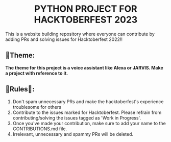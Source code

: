 <h1 align="center">PYTHON PROJECT FOR HACKTOBERFEST 2023</h1>
<p>
This is a website building repository where everyone can contribute by adding PRs and solving issues for Hacktoberfest 2022!!
</p>

## 📌Theme:
<strong>The theme for this project is a voice assistant like Alexa or JARVIS. Make a project with reference to it.</strong>

## 📌Rules📜:
1. Don't spam unnecessary PRs and make the hacktoberfest's experience troublesome for others <br>
2. Contribute to the issues marked for Hacktoberfest. Please refrain from contributing/solving the issues tagged as 'Work in Progress'. <br>
3. Once you've made your contribution, make sure to add your name to the CONTRIBUTIONS.md file. <br>
4. Irrelevant, unnecessary and spammy PRs will be deleted.

